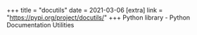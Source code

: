 +++
title = "docutils"
date = 2021-03-06
[extra]
link = "https://pypi.org/project/docutils/"
+++
Python library - Python Documentation Utilities

